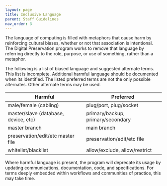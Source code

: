 ```yaml
---
layout: page
title: Inclusive Language
parent: Staff Guidelines
nav_order: 3
---
```


The language of computing is filled with metaphors that cause harm by reinforcing cultural biases, whether or not that association is intentional.
The Digital Preservation program works to remove that language by referring directly to the role, purpose, or use of something, rather than a metaphor.

The following is a list of biased language and suggested alternate terms.
This list is incomplete.
Additional harmful language should be documented when its identified.
The listed preferred terms are not the only possible alternates.
Other alternate terms may be used.

| Harmful | Preferred |
| ------- | --------- |
| male/female (cabling) | plug/port, plug/socket |
| master/slave (database, device, etc) | primary/backup, primary/secondary |
| master branch | main branch |
| preservation/edit/etc master file | preservation/edit/etc file |
| whitelist/blacklist | allow/exclude, allow/restrict |

Where harmful language is present, the program will deprecate its usage by updating communications, documentation, code, and specifications.
For terms deeply embedded within workflows and communities of practice, this may take time.
